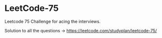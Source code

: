 # LeetCode-75
Leetcode 75 Challenge for acing the interviews.

Solution to all the questions -> https://leetcode.com/studyplan/leetcode-75/
